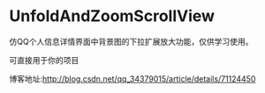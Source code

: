 # UnfoldAndZoomScrollView

仿QQ个人信息详情界面中背景图的下拉扩展放大功能，仅供学习使用。

可直接用于你的项目



博客地址:http://blog.csdn.net/qq_34379015/article/details/71124450
